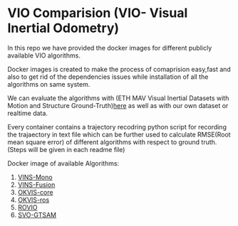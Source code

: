 # VIO Comparision (VIO- Visual Inertial Odometry)

In this repo we have provided the docker images for different publicly available VIO algorithms.

Docker images is created to make the process of comaprision easy,fast and also to get rid of the dependencies issues while installation of all the algorithms on same system.

We can evaluate the algorithms with (ETH MAV Visual Inertial Datasets with Motion and Structure Ground-Truth)[here](https://projects.asl.ethz.ch/datasets/doku.php?id=kmavvisualinertialdatasets) as well as with our own dataset or realtime data.

Every container contains a trajectory recodring python script for recording the trajaectory in text file which can be further used to calculate RMSE(Root mean square error) of different algorithms with respect to ground truth.(Steps will be given in each readme file)

Docker image of available Algorithms:
1) [VINS-Mono](https://github.com/HKUST-Aerial-Robotics/VINS-Mono)
2) [VINS-Fusion](https://github.com/HKUST-Aerial-Robotics/VINS-Fusion)
3) [OKVIS-core](https://github.com/ethz-asl/okvis)
4) [OKVIS-ros](https://github.com/ethz-asl/okvis_ros)
5) [ROVIO](https://github.com/ethz-asl/rovio)
6) [SVO-GTSAM](https://github.com/uzh-rpg/rpg_svo_pro_open)
